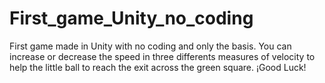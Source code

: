 # First_game_Unity_no_coding
 First game made in Unity with no coding and only the basis.
You can increase or decrease the speed in three differents measures of velocity to help the little ball to reach the exit across the green square. ¡Good Luck! 